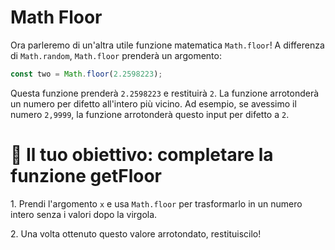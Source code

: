 # Math Floor

Ora parleremo di un'altra utile funzione matematica `Math.floor`! A differenza di `Math.random`, `Math.floor` prenderà un argomento:

```js
const two = Math.floor(2.2598223);
```

Questa funzione prenderà `2.2598223` e restituirà `2`. La funzione arrotonderà un numero per difetto all'intero più vicino. Ad esempio, se avessimo il numero `2,9999`, la funzione arrotonderà questo input per difetto a `2`.

# 🏁 Il tuo obiettivo: completare la funzione getFloor

1\. Prendi l'argomento `x` e usa `Math.floor` per trasformarlo in un numero intero senza i valori dopo la virgola.

2\. Una volta ottenuto questo valore arrotondato, restituiscilo!
